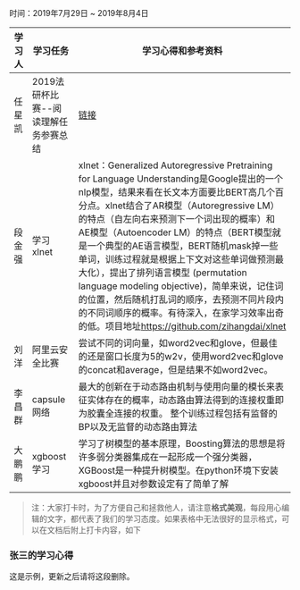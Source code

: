 时间：2019年7月29日 ~ 2019年8月4日

| 学习人  | 学习任务                  | 学习心得和参考资料                                |
| ---- | --------------------- | ---------------------------------------- |
| 任星凯  | 2019法研杯比赛--阅读理解任务参赛总结 | [链接](https://zhuanlan.zhihu.com/p/76377422) |
| 段金强  | 学习xlnet               | xlnet：Generalized Autoregressive Pretraining for Language Understanding是Google提出的一个nlp模型，结果来看在长文本方面要比BERT高几个百分点。xlnet结合了AR模型（Autoregressive LM）的特点（自左向右来预测下一个词出现的概率）和AE模型（Autoencoder LM）的特点（BERT模型就是一个典型的AE语言模型，BERT随机mask掉一些单词，训练过程就是根据上下文对这些单词做预测最大化），提出了排列语言模型 (permutation language modeling objective)，简单来说，记住词的位置，然后随机打乱词的顺序，去预测不同片段内的不同词顺序的概率。有待深入，在家学习效率出奇的低。项目地址<https://github.com/zihangdai/xlnet> |
|刘洋|阿里云安全比赛|尝试不同的词向量，如word2vec和glove，但最佳的还是窗口长度为5的w2v，使用word2vec和glove的concat和average，但是结果不如word2vec。|
|李昌群|capsule网络|最大的创新在于动态路由机制与使用向量的模长来表征实体存在的概率，动态路由算法得到的连接权重即为胶囊全连接的权重。 整个训练过程包括有监督的BP以及无监督的动态路由算法|
|大鹏鹏|xgboost学习|学习了树模型的基本原理，Boosting算法的思想是将许多弱分类器集成在一起形成一个强分类器，XGBoost是一种提升树模型。在python环境下安装xgboost并且对参数设定有了简单了解|



> 注：大家打卡时，为了方便自己和拯救他人，请注意**格式美观**，每段用心编辑的文字，都代表了我们的学习态度。如果表格中无法很好的显示格式，可以在文档后附上打卡内容，如下

### 张三的学习心得
这是示例，更新之后请将这段删除。
